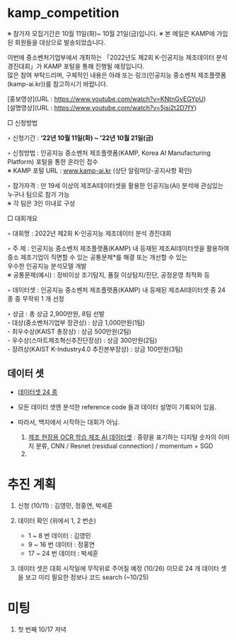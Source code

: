 # kamp_competition  

※ 참가자 모집기간은 10월 11일(화)~ 10월 21일(금)입니다. 
※ 본 메일은 KAMP에 가입된 회원들을 대상으로 발송되었습니다.

이번에 중소벤처기업부에서 개최하는  「2022년도 제2회 K-인공지능 제조데이터 분석 경진대회」가 KAMP 포털을 통해 진행될 예정입니다.  
많은 참여 부탁드리며, 구체적인 내용은 아래 또는 링크(인공지능 중소벤처 제조플랫폼 (kamp-ai.kr))를 참고하시기 바랍니다.  

[홍보영상](URL : https://www.youtube.com/watch?v=KNtnGvEGYpU)   
[설명영상](URL : https://www.youtube.com/watch?v=5jsi2t2D7fY)   

□ 신청방법  
  
 ◦ 신청기간 : **‘22년 10월 11일(화) ~ ’22년 10월 21일(금)**  
 
 ◦ 신청방법 : 인공지능 중소벤처 제조플랫폼(KAMP, Korea AI Manufacturing Platform) 포털을 통한 온라인 접수   
                 ※ KAMP 포털 URL : www.kamp-ai.kr  (상단 알림마당-공지사항 확인)  

 ◦ 참가자격 : 만 19세 이상의 제조AI데이터셋을 활용한 인공지능(AI) 분석에 관심있는 누구나 팀으로 참가 가능     
                 ※ 각 팀은 3인 이내로 구성  

□ 대회개요  
  
 ◦ 대회명 : 2022년 제2회 K-인공지능 제조데이터 분석 경진대회  
  
 ◦ 주  제 : 인공지능 중소벤처 제조플랫폼(KAMP) 내 등재된 제조AI데이터셋을 활용하여 중소 제조기업이 직면할 수 있는 공통문제*를 해결 또는 개선할 수 있는   
            우수한 인공지능 분석모델 개발  
              ※ 공통문제(예시) : 장비이상 조기탐지, 품질 이상탐지/진단, 공정운영 최적화 등  
  
 ◦ 데이터셋 : 인공지능 중소벤처 제조플랫폼(KAMP) 내 등재된 제조AI데이터셋 중 24 종 중 무작위 1 개 선정  
  
 ◦ 상금 : 총 상금 2,900만원, 8팀 선발  
      - 대상(중소벤처기업부 장관상) : 상금 1,000만원(1팀)  
      - 최우수상(KAIST 총장상) : 상금 500만원(2팀)  
      - 우수상(스마트제조혁신추진단장상) : 상금 300만원(2팀)  
      - 장려상(KAIST K-Industry4.0 추진본부장상) : 상금 100만원(3팀)  
      
## 데이터 셋  
- [데이터셋 24 종](https://www.kamp-ai.kr/front/dataset/AiData.jsp)  
- 모든 데이터 셋엔 분석한 reference code 들과 데이터 설명이 기록되어 있음.  
- 따라서, 백지에서 시작하는 대회가 아님.    
  
    1. [제조 현장용 OCR 학습 제조 AI 데이터셋](https://www.kamp-ai.kr/front/dataset/AiDataDetail.jsp?AI_SEARCH=&page=1&DATASET_SEQ=1&EQUIP_SEL=&FILE_TYPE_SEL=&GUBUN_SEL=&WDATE_SEL=) : 중량을 표기하는 디지털 숫자의 이미지 분류, CNN / Resnet (residual connection) / momentum + SGD      
    2. 

# 추진 계획   
1. 신청 (10/11) : 김영민, 정홍연, 박세훈  
2. 데이터 확인 (위에서 1, 2 번순)  
    * 1 ~ 8 번 데이터 : 김영민  
    * 9 ~ 16 번 데이터 : 정홍연  
    * 17 ~ 24 번 데이터 : 박세훈   

3. 데이터 셋은 대회 시작일에 무작위로 주어질 예정 (10/26) 이므로 24 개 데이터 셋을 보고 미리 필요한 정보나 코드 search (~10/25)     

# 미팅  
1. 첫 번째 10/17 저녁  
